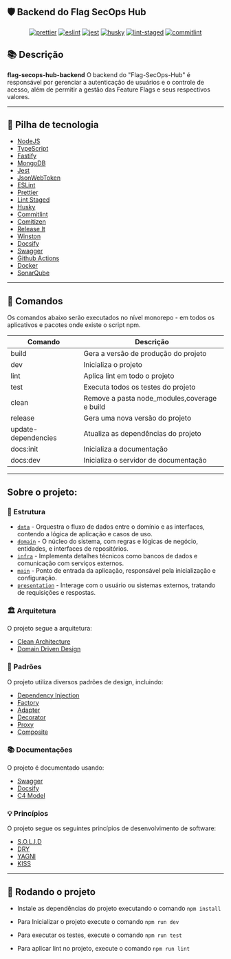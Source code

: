 ## 🛡️ Backend do Flag SecOps Hub

<p align="center">
 <a href="#badge">
        <img alt="prettier" src="https://img.shields.io/badge/code_style-prettier-ff69b4.svg?style=flat-square"></a>
    <a href="#badge">
        <img alt="eslint" src="https://img.shields.io/badge/ESLint-Configured-blue"></a>
    <a href="#badge">
        <img alt="jest" src="https://cdn.jsdelivr.net/gh/justjavac/jest-badges/badges/100.svg"></a>
    <a href="#badge">
        <img alt="husky" src="https://img.shields.io/badge/husky-8.0.3-blueviolet"></a>
    <a href="#badge">
        <img alt="lint-staged" src="https://img.shields.io/badge/lint--staged-15.2.0-orange"></a>
    <a href="#badge">
        <img alt="commitlint" src="https://img.shields.io/badge/commitlint-18.4.3-yellow"></a>
</p>

## 📚 Descrição

**flag-secops-hub-backend** O backend do "Flag-SecOps-Hub" é responsável por gerenciar a autenticação de usuários e o controle de acesso, além de permitir a gestão das Feature Flags e seus respectivos valores.

---

## 🍂 Pilha de tecnologia

- [NodeJS](https://nodejs.org/en)
- [TypeScript](https://www.typescriptlang.org)
- [Fastify](https://www.fastify.io)
- [MongoDB](https://www.mongodb.com)
- [Jest](https://jestjs.io)
- [JsonWebToken](https://www.npmjs.com/package/jsonwebtoken)
- [ESLint](https://eslint.org)
- [Prettier](https://prettier.io)
- [Lint Staged](https://github.com/okonet/lint-staged#readme)
- [Husky](https://typicode.github.io/husky)
- [Commitlint](https://commitlint.js.org)
- [Comitizen](https://commitizen-tools.github.io/commitizen)
- [Release It](https://github.com/release-it/release-it)
- [Winston](https://github.com/winstonjs/winston)
- [Docsify](https://docsify.js.org)
- [Swagger](https://swagger.io)
- [Github Actions](https://docs.github.com/pt/actions)
- [Docker](https://www.docker.com)
- [SonarQube](https://www.sonarqube.org)

---

## 🎯 Comandos

Os comandos abaixo serão executados no nível monorepo - em todos os aplicativos e pacotes onde existe o script npm.

| Comando             | Descrição                                    |
| ------------------- | -------------------------------------------- |
| build               | Gera a versão de produção do projeto         |
| dev                 | Inicializa o projeto                         |
| lint                | Aplica lint em todo o projeto                |
| test                | Executa todos os testes do projeto           |
| clean               | Remove a pasta node_modules,coverage e build |
| release             | Gera uma nova versão do projeto              |
| update-dependencies | Atualiza as dependências do projeto          |
| docs:init           | Inicializa a documentação                    |
| docs:dev            | Inicializa o servidor de documentação        |

---

## Sobre o projeto:

### 📁 Estrutura

- [`data`](./src/data) - Orquestra o fluxo de dados entre o domínio e as interfaces, contendo a lógica de aplicação e casos de uso.
- [`domain`](./src/domain) - O núcleo do sistema, com regras e lógicas de negócio, entidades, e interfaces de repositórios.
- [`infra`](./src/infra) - Implementa detalhes técnicos como bancos de dados e comunicação com serviços externos.
- [`main`](./src/main) - Ponto de entrada da aplicação, responsável pela inicialização e configuração.
- [`presentation`](./src/presentation) - Interage com o usuário ou sistemas externos, tratando de requisições e respostas.

### 🏛️ Arquitetura

O projeto segue a arquitetura:

- [Clean Architecture](https://blog.cleancoder.com/uncle-bob/2012/08/13/the-clean-architecture.html)
- [Domain Driven Design](https://en.wikipedia.org/wiki/Domain-driven_design)

### 🧩 Padrões

O projeto utiliza diversos padrões de design, incluindo:

- [Dependency Injection](https://en.wikipedia.org/wiki/Dependency_injection)
- [Factory](https://en.wikipedia.org/wiki/Factory_method_pattern)
- [Adapter](https://en.wikipedia.org/wiki/Adapter_pattern)
- [Decorator](https://en.wikipedia.org/wiki/Decorator_pattern)
- [Proxy](https://en.wikipedia.org/wiki/Proxy_pattern)
- [Composite](https://en.wikipedia.org/wiki/Composite_pattern)

### 📚 Documentações

O projeto é documentado usando:

- [Swagger](https://swagger.io/docs/specification/about/)
- [Docsify](https://docsify.js.org/)
- [C4 Model](https://c4model.com/)

### 💡 Princípios

O projeto segue os seguintes princípios de desenvolvimento de software:

- [S.O.L.I.D](https://en.wikipedia.org/wiki/SOLID)
- [DRY](https://en.wikipedia.org/wiki/Don%27t_repeat_yourself)
- [YAGNI](https://en.wikipedia.org/wiki/You_aren%27t_gonna_need_it)
- [KISS](https://en.wikipedia.org/wiki/KISS_principle)

---

## 🏃 Rodando o projeto

- Instale as dependências do projeto executando o comando `npm install`

- Para Inicializar o projeto execute o comando `npm run dev`

- Para executar os testes, execute o comando `npm run test`

- Para aplicar lint no projeto, execute o comando `npm run lint`
